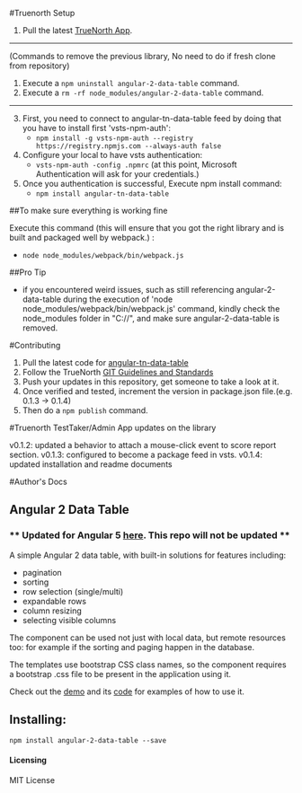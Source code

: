 #Truenorth Setup

1. Pull the latest [TrueNorth App](https://emmersionlearning.visualstudio.com/EmmersionLearning/_git/TrueNorth).

---

(Commands to remove the previous library, No need to do if fresh clone from repository)

1.  Execute a `npm uninstall angular-2-data-table` command.
2.  Execute a `rm -rf node_modules/angular-2-data-table` command.

---

3. First, you need to connect to angular-tn-data-table feed by doing that you have to install first 'vsts-npm-auth':
   - `npm install -g vsts-npm-auth --registry https://registry.npmjs.com --always-auth false`
4. Configure your local to have vsts authentication:
   - `vsts-npm-auth -config .npmrc`
   (at this point, Microsoft Authentication will ask for your credentials.)
4. Once you authentication is successful, Execute npm install command:
   - `npm install angular-tn-data-table` 

##To make sure everything is working fine

Execute this command (this will ensure that you got the right library and is built and packaged well by webpack.) :
 - `node node_modules/webpack/bin/webpack.js` 

##Pro Tip

- if you encountered weird issues, such as still referencing angular-2-data-table during the execution of 'node node_modules/webpack/bin/webpack.js' command,
  kindly check the node_modules folder in "C:/<username>/", and make sure angular-2-data-table is removed.

#Contributing

1. Pull the latest code for [angular-tn-data-table](https://emmersionlearning.visualstudio.com/EmmersionLearning/_git/TrueNorth.AngularDataTable)
2. Follow the TrueNorth [GIT Guidelines and Standards](/Development-Guidelines-and-Standards/GIT-Guidelines-and-Standards)
3. Push your updates in this repository, get someone to take a look at it.
4. Once verified and tested, increment the version in package.json file.(e.g. 0.1.3 -> 0.1.4)
5. Then do a `npm publish` command.

#Truenorth TestTaker/Admin App updates on the library

v0.1.2: updated a behavior to attach a mouse-click event to score report section.
v0.1.3: configured to become a package feed in vsts.
v0.1.4: updated installation and readme documents

#Author's Docs

## Angular 2 Data Table

### ** Updated for Angular 5 [here](https://github.com/ggmod/angular-5-data-table). This repo will not be updated **

A simple Angular 2 data table, with built-in solutions for features including:

- pagination
- sorting
- row selection (single/multi)
- expandable rows
- column resizing
- selecting visible columns

The component can be used not just with local data, but remote resources too: for example if the sorting and paging happen in the database.

The templates use bootstrap CSS class names, so the component requires a bootstrap .css file to be present in the application using it.

Check out the [demo](https://ggmod.github.io/angular-2-data-table-demo) and its [code](https://github.com/ggmod/angular-2-data-table-demo) for examples of how to use it.

## Installing:

`npm install angular-2-data-table --save`

#### Licensing

MIT License
